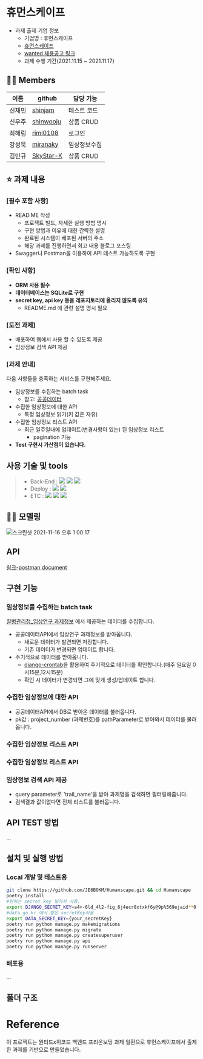 # 휴먼스케이프

- 과제 출제 기업 정보
  - 기업명 : 휴먼스케이프
  - [휴먼스케이프](https://humanscape.io/kr/index.html)
  - [wanted 채용공고 링크](https://www.wanted.co.kr/wd/41413)
  - 과제 수행 기간(2021.11.15 ~ 2021.11.17)

## 💁‍♀️ Members

| 이름   | github                                    | 담당 기능    |
| ------ | ----------------------------------------- | ------------ |
| 신재민 | [shinjam](https://github.com/shinjam)     | 테스트 코드  |
| 신우주 | [shinwooju](https://github.com/shinwooju) | 상품 CRUD    |
| 최혜림 | [rimi0108](https://github.com/rimi0108)   | 로그인       |
| 강성묵 | [miranaky](https://github.com/miranaky)   | 임상정보수집 |
| 김민규 | [SkyStar-K](https://github.com/SkyStar-K) | 상품 CRUD    |

## ⭐ 과제 내용

### [필수 포함 사항]

- READ.ME 작성
  - 프로젝트 빌드, 자세한 실행 방법 명시
  - 구현 방법과 이유에 대한 간략한 설명
  - 완료된 시스템이 배포된 서버의 주소
  - 해당 과제를 진행하면서 회고 내용 블로그 포스팅
- Swagger나 Postman을 이용하여 API 테스트 가능하도록 구현

### [확인 사항]

- **ORM 사용 필수**
- **데이터베이스는 SQLite로 구현**
- **secret key, api key 등을 레포지토리에 올리지 않도록 유의**
  - README.md 에 관련 설명 명시 필요

### [도전 과제]

- 배포하여 웹에서 사용 할 수 있도록 제공
- 임상정보 검색 API 제공

### [과제 안내]

다음 사항들을 충족하는 서비스를 구현해주세요.

- 임상정보를 수집하는 batch task
  - 참고: [공공데이터](https://www.data.go.kr/data/3074271/fileData.do#/API%20%EB%AA%A9%EB%A1%9D/GETuddi%3Acfc19dda-6f75-4c57-86a8-bb9c8b103887)
- 수집한 임상정보에 대한 API
  - 특정 임상정보 읽기(키 값은 자유)
- 수집한 임상정보 리스트 API
  - 최근 일주일내에 업데이트(변경사항이 있는) 된 임상정보 리스트
    - pagination 기능
- **Test 구현시 가산점이 있습니다.**

## 사용 기술 및 tools

> - Back-End : <img src="https://img.shields.io/badge/Python 3.8-3776AB?style=for-the-badge&logo=Python&logoColor=white"/>&nbsp;<img src="https://img.shields.io/badge/Django 3.2-092E20?style=for-the-badge&logo=Django&logoColor=white"/>&nbsp;<img src="https://img.shields.io/badge/mysql 8.0-1b9e41?style=for-the-badge&logo=Mysql&logoColor=white"/>
> - Deploy : <img src="https://img.shields.io/badge/AWS_EC2-232F3E?style=for-the-badge&logo=Amazon&logoColor=white"/>&nbsp;<img src="https://img.shields.io/badge/Docker-0052CC?style=for-the-badge&logo=Docker&logoColor=white"/>
> - ETC : <img src="https://img.shields.io/badge/Git-F05032?style=for-the-badge&logo=Git&logoColor=white"/>&nbsp;<img src="https://img.shields.io/badge/Github-181717?style=for-the-badge&logo=Github&logoColor=white"/>&nbsp;<img src="https://img.shields.io/badge/Postman-FF6C37?style=for-the-badge&logo=Postman&logoColor=white"/>

## 🏄‍♀️ 모델링

![스크린샷 2021-11-16 오후 1 00 17](https://user-images.githubusercontent.com/5153352/141899305-f6638fbc-0319-477c-ba30-818363133291.png)

## API

[링크-postman document](https://documenter.getpostman.com/view/16042359/UVBzmpLX)

## 구현 기능

### 임상정보를 수집하는 batch task

[질병관리청\_임상연구 과제정보](https://www.data.go.kr/tcs/dss/selectFileDataDetailView.do?publicDataPk=3074271) 에서 제공하는 데이터를 수집합니다.

- 공공데이터API에서 임상연구 과제정보를 받아옵니다.
  - 새로운 데이터가 발견되면 저장합니다.
  - 기존 데이터가 변경되면 업데이트 합니다.
- 주기적으로 데이터를 받아옵니다.
  - [django-crontab](https://github.com/kraiz/django-crontab)을 활용하여 주기적으로 데이터를 확인합니다.(매주 일요일 0시15분,12시15분)
  - 확인 시 데이터가 변경되면 그에 맞게 생성/업데이트 합니다.

### 수집한 임상정보에 대한 API

- 공공데이터API에서 DB로 받아온 데이터를 불러옵니다.
- pk값 : project_number (과제번호)를 pathParameter로 받아와서 데이터를 불러옵니다.

### 수집한 임상정보 리스트 API

### 수집한 임상정보 리스트 API

### 임상정보 검색 API 제공
- query parameter로 'trail_name'을 받아 과제명을 검색하면 필터링해줍니다.
- 검색결과 값이없다면 전체 리스트를 불러옵니다.

## API TEST 방법

...

## 설치 및 실행 방법

### Local 개발 및 테스트용

```bash
git clone https://github.com/JE6BOKM/Humanscape.git && cd Humanscape
poetry install
#원하는 secret key 넣어서 사용.
export DJANGO_SECRET_KEY=a4+-6ld_4l2-fig_6j4ecr8xtxkf6y@9p%569ejaid**0
#data.go.kr 에서 받은 secretKey사용
export DATA_SECRET_KEY={your_secretKey}
poetry run python manage.py makemigrations
poetry run python manage.py migrate
poetry run python manage.py createsuperuser
poetry run python manage.py api
poetry run python manage.py runserver
```

### 배포용

...

## 폴더 구조

# Reference

이 프로젝트는 원티드x위코드 백엔드 프리온보딩 과제 일환으로 휴먼스케이프에서 출제한 과제를 기반으로 만들었습니다.
